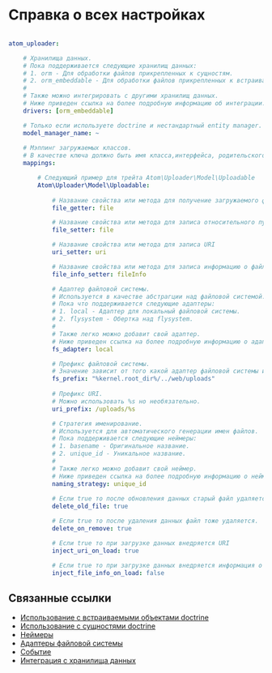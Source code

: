 Справка о всех настройках
===

```yaml

atom_uploader:

    # Хранилища данных.
    # Пока поддерживается следующие хранилищ данных:
    # 1. orm - Для обработки файлов прикрепленных к сущностям.
    # 2. orm_embeddable - Для обработки файлов прикрепленных к встраиваемые объекты.
    #
    # Также можно интегрировать с другими хранилищ данных.
    # Ниже приведен ссылка на более подробную информацию об интеграции.
    drivers: [orm_embeddable]

    # Только если используете doctrine и нестандартный entity manager.
    model_manager_name: ~
    
    # Мэппинг загружаемых классов.
    # В качестве ключа должно быть имя класса,интерфейса, родительского класса или трейта.
    mappings:

        # Следующий пример для трейта Atom\Uploader\Model\Uploadable
        Atom\Uploader\Model\Uploadable:
            
            # Название свойства или метода для получение загружаемого файла.
            file_getter: file

            # Название свойства или метода для записа относительного пута к файлу.
            file_setter: file

            # Название свойства или метода для записа URI
            uri_setter: uri

            # Название свойства или метода для записа информацию о файле(\SplFileInfo)
            file_info_setter: fileInfo

            # Адаптер файловой системы.
            # Используется в качестве абстрагции над файловой системой.
            # Пока что поддерживается следующие адаптеры:
            # 1. local - Адаптер для локальный файловой системы.
            # 2. flysystem - Обертка над flysystem.
            #
            # Также легко можно добавит свой адаптер.
            # Ниже приведен ссылка на более подробную информацию о адаптерах файловых систем.
            fs_adapter: local

            # Префикс файловой системы.
            # Значение зависит от того какой адаптер файловой системы используется.
            fs_prefix: "%kernel.root_dir%/../web/uploads"
            
            # Префикс URI.
            # Можно использовать %s но необязательно.
            uri_prefix: /uploads/%s

            # Стратегия именирование.
            # Используется для автоматического генерации имен файлов.
            # Пока поддерживается следующие неймеры:
            # 1. basename - Оригинальное название.
            # 2. unique_id - Уникальное название.
            #
            # Также легко можно добавит свой неймер.
            # Ниже приведен ссылка на более подробную информацию о неймерах.
            naming_strategy: unique_id
            
            # Если true то после обновления данных старый файл удаляется.
            delete_old_file: true

            # Если true то после удаления данных файл тоже удаляется.
            delete_on_remove: true

            # Если true то при загрузке данных внедряется URI
            inject_uri_on_load: true

            # Если true то при загрузке данных внедряется информация о файле (\SplFileInfo)
            inject_file_info_on_load: false
```

Связанные ссылки
---

- [Использование с встраиваемыми объектами doctrine][usage-with-doctrine-embeddables]
- [Использование с сущностями doctrine][usage-with-doctrine-entities]
- [Неймеры][namers]
- [Адаптеры файловой системы][fs-adapters]
- [Событие][events]
- [Интеграция с хранилища данных][datastore-integration]

[usage-with-doctrine-entities]: usage-with-doctrine-entities.md
[usage-with-doctrine-embeddables]: usage-with-doctrine-embeddables.md
[namers]: namers.md
[events]: events.md
[fs-adapters]: fs-adapters.md
[datastore-integration]: datastore-integration.md
